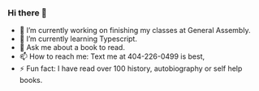 ### Hi there 👋


- 🔭 I’m currently working on finishing my classes at General Assembly.
- 🌱 I’m currently learning Typescript.
- 💬 Ask me about a book to read.
- 📫 How to reach me: Text me at 404-226-0499 is best,
- ⚡ Fun fact: I have read over 100 history, autobiography or self help books.
